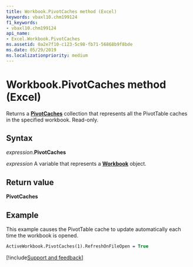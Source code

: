 ```yaml
---
title: Workbook.PivotCaches method (Excel)
keywords: vbaxl10.chm199124
f1_keywords:
- vbaxl10.chm199124
api_name:
- Excel.Workbook.PivotCaches
ms.assetid: 0a2e7f10-c123-5c98-fb71-56868b9f8bde
ms.date: 05/29/2019
ms.localizationpriority: medium
---
```



# Workbook.PivotCaches method (Excel)

Returns a **[PivotCaches](Excel.PivotCaches.md)** collection that represents all the PivotTable caches in the specified workbook. Read-only.


## Syntax

_expression_.**PivotCaches**

_expression_ A variable that represents a **[Workbook](Excel.Workbook.md)** object.


## Return value

**PivotCaches**


## Example

This example causes the PivotTable cache to update automatically each time the workbook is opened.

```vb
ActiveWorkbook.PivotCaches(1).RefreshOnFileOpen = True
```




[!include[Support and feedback](~/includes/feedback-boilerplate.md)]